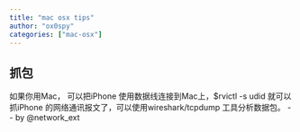 ```yaml
---
title: "mac osx tips"
author: "ox0spy"
categories: ["mac-osx"]
---
```


## 抓包

如果你用Mac， 可以把iPhone 使用数据线连接到Mac上，$rvictl  -s udid 就可以抓iPhone 的网络通讯报文了，可以使用wireshark/tcpdump 工具分析数据包。 -- by @network_ext